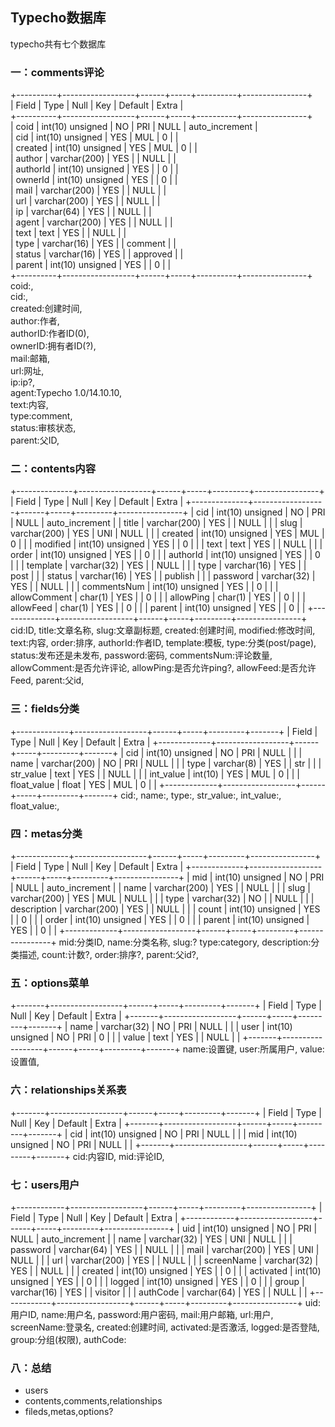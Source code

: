 ## Typecho数据库
typecho共有七个数据库
### 一：comments评论
+----------+------------------+------+-----+----------+----------------+  
| Field    | Type             | Null | Key | Default  | Extra          |  
+----------+------------------+------+-----+----------+----------------+  
| coid     | int(10) unsigned | NO   | PRI | NULL     | auto_increment |  
| cid      | int(10) unsigned | YES  | MUL | 0        |                |  
| created  | int(10) unsigned | YES  | MUL | 0        |                |  
| author   | varchar(200)     | YES  |     | NULL     |                |  
| authorId | int(10) unsigned | YES  |     | 0        |                |  
| ownerId  | int(10) unsigned | YES  |     | 0        |                |  
| mail     | varchar(200)     | YES  |     | NULL     |                |  
| url      | varchar(200)     | YES  |     | NULL     |                |  
| ip       | varchar(64)      | YES  |     | NULL     |                |  
| agent    | varchar(200)     | YES  |     | NULL     |                |  
| text     | text             | YES  |     | NULL     |                |  
| type     | varchar(16)      | YES  |     | comment  |                |  
| status   | varchar(16)      | YES  |     | approved |                |  
| parent   | int(10) unsigned | YES  |     | 0        |                |  
+----------+------------------+------+-----+----------+----------------+  
coid:,  
cid:,  
created:创建时间,  
author:作者,  
authorID:作者ID(0),  
ownerID:拥有者ID(?),  
mail:邮箱,  
url:网址,  
ip:ip?,  
agent:Typecho 1.0/14.10.10,  
text:内容,  
type:comment,  
status:审核状态,  
parent:父ID,  
### 二：contents内容
+--------------+------------------+------+-----+---------+----------------+
| Field        | Type             | Null | Key | Default | Extra          |
+--------------+------------------+------+-----+---------+----------------+
| cid          | int(10) unsigned | NO   | PRI | NULL    | auto_increment |
| title        | varchar(200)     | YES  |     | NULL    |                |
| slug         | varchar(200)     | YES  | UNI | NULL    |                |
| created      | int(10) unsigned | YES  | MUL | 0       |                |
| modified     | int(10) unsigned | YES  |     | 0       |                |
| text         | text             | YES  |     | NULL    |                |
| order        | int(10) unsigned | YES  |     | 0       |                |
| authorId     | int(10) unsigned | YES  |     | 0       |                |
| template     | varchar(32)      | YES  |     | NULL    |                |
| type         | varchar(16)      | YES  |     | post    |                |
| status       | varchar(16)      | YES  |     | publish |                |
| password     | varchar(32)      | YES  |     | NULL    |                |
| commentsNum  | int(10) unsigned | YES  |     | 0       |                |
| allowComment | char(1)          | YES  |     | 0       |                |
| allowPing    | char(1)          | YES  |     | 0       |                |
| allowFeed    | char(1)          | YES  |     | 0       |                |
| parent       | int(10) unsigned | YES  |     | 0       |                |
+--------------+------------------+------+-----+---------+----------------+
cid:ID,
title:文章名称,
slug:文章副标题,
created:创建时间,
modified:修改时间,
text:内容,
order:排序,
authorId:作者ID,
template:模板,
type:分类(post/page),
status:发布还是未发布,
password:密码,
commentsNum:评论数量,
allowComment:是否允许评论,
allowPing:是否允许ping?,
allowFeed:是否允许Feed,
parent:父id,  
### 三：fields分类
+-------------+------------------+------+-----+---------+-------+
| Field       | Type             | Null | Key | Default | Extra |
+-------------+------------------+------+-----+---------+-------+
| cid         | int(10) unsigned | NO   | PRI | NULL    |       |
| name        | varchar(200)     | NO   | PRI | NULL    |       |
| type        | varchar(8)       | YES  |     | str     |       |
| str_value   | text             | YES  |     | NULL    |       |
| int_value   | int(10)          | YES  | MUL | 0       |       |
| float_value | float            | YES  | MUL | 0       |       |
+-------------+------------------+------+-----+---------+-------+
cid:,
name:,
type:,
str_value:,
int_value:,
float_value:,
### 四：metas分类
+-------------+------------------+------+-----+---------+----------------+
| Field       | Type             | Null | Key | Default | Extra          |
+-------------+------------------+------+-----+---------+----------------+
| mid         | int(10) unsigned | NO   | PRI | NULL    | auto_increment |
| name        | varchar(200)     | YES  |     | NULL    |                |
| slug        | varchar(200)     | YES  | MUL | NULL    |                |
| type        | varchar(32)      | NO   |     | NULL    |                |
| description | varchar(200)     | YES  |     | NULL    |                |
| count       | int(10) unsigned | YES  |     | 0       |                |
| order       | int(10) unsigned | YES  |     | 0       |                |
| parent      | int(10) unsigned | YES  |     | 0       |                |
+-------------+------------------+------+-----+---------+----------------+
mid:分类ID,
name:分类名称,
slug:?
type:category,
description:分类描述,
count:计数?,
order:排序?,
parent:父id?,
### 五：options菜单
+-------+------------------+------+-----+---------+-------+
| Field | Type             | Null | Key | Default | Extra |
+-------+------------------+------+-----+---------+-------+
| name  | varchar(32)      | NO   | PRI | NULL    |       |
| user  | int(10) unsigned | NO   | PRI | 0       |       |
| value | text             | YES  |     | NULL    |       |
+-------+------------------+------+-----+---------+-------+
name:设置键,
user:所属用户,
value:设置值,
### 六：relationships关系表
+-------+------------------+------+-----+---------+-------+
| Field | Type             | Null | Key | Default | Extra |
+-------+------------------+------+-----+---------+-------+
| cid   | int(10) unsigned | NO   | PRI | NULL    |       |
| mid   | int(10) unsigned | NO   | PRI | NULL    |       |
+-------+------------------+------+-----+---------+-------+
cid:内容ID,
mid:评论ID,
### 七：users用户
+------------+------------------+------+-----+---------+----------------+
| Field      | Type             | Null | Key | Default | Extra          |
+------------+------------------+------+-----+---------+----------------+
| uid        | int(10) unsigned | NO   | PRI | NULL    | auto_increment |
| name       | varchar(32)      | YES  | UNI | NULL    |                |
| password   | varchar(64)      | YES  |     | NULL    |                |
| mail       | varchar(200)     | YES  | UNI | NULL    |                |
| url        | varchar(200)     | YES  |     | NULL    |                |
| screenName | varchar(32)      | YES  |     | NULL    |                |
| created    | int(10) unsigned | YES  |     | 0       |                |
| activated  | int(10) unsigned | YES  |     | 0       |                |
| logged     | int(10) unsigned | YES  |     | 0       |                |
| group      | varchar(16)      | YES  |     | visitor |                |
| authCode   | varchar(64)      | YES  |     | NULL    |                |
+------------+------------------+------+-----+---------+----------------+
uid:用户ID,
name:用户名,
password:用户密码,
mail:用户邮箱,
url:用户,
screenName:登录名,
created:创建时间,
activated:是否激活,
logged:是否登陆,
group:分组(权限),
authCode:
### 八：总结
- users
- contents,comments,relationships
- fileds,metas,options?
